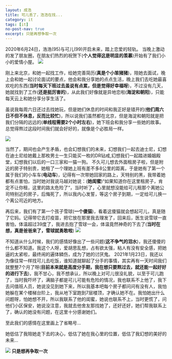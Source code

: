 ```yaml
---
layout: 成浩
title: 可儿丢了，浩浩在找...
category: it
tags: [it]
no-post-nav: true
excerpt: 只是再想争取一次
---
```


2020年6月24日，浩浩(95)与可儿(99)开启未来，踏上恋爱的轻轨。
当晚上激动的发了朋友圈，在朋友们热烈的祝贺下(**个人觉得这是明显的羡慕**)开始有了我们小小的爱情小屋。
![](../../../../assets/images/2020/it/aliyun/1.png) 

刚上来北京，和她一起找工作，给她完善简历(**真是个小笨猪猪**)，陪她去面试，晚上会和她一起讨论面试的要点，他会和我分享她的点点生活，晚上我们去吃她最喜欢吃的东西(**当时每天下班过去虽说有点累，但是觉得好幸福呀**)，不过没有几天，她就找到了工作(**还是挺厉害的**)，从此我们好像就是异地恋啦(**海淀和朝阳**)，只能每天云上和她分享分享生活了。

虽说我每周六日还过去找她玩，但是她们休息的时间和我正好是错开的(**他们周六日不但不休息，反而比较忙**)，所以说我们虽然都在北京，但是海淀和朝阳就是把我们分隔的远远的(**单线程需要2个小时左右**)，她下班会和我分享一些她的故事。总觉得熬过这段时间我们就会好好的，就像是个必胜局一样。

![](../../../../assets/images/2020/it/aliyun/2.jpg) 

当然了，期间也会产生矛盾，也会幻想我们的未来，幻想我们一起去迪士尼，幻想在迪士尼给她戴上那枚男士一生只能买一枚的DR钻戒,幻想我们一起踏进婚姻殿堂，幻想我们以后的一口三家和一猫一狗。
不久可儿想去外面租房子啦，但是附近的房子特别贵，她租了一个理她上班有差不多8公里的距离，于是她有了第一个属于我们的小车车(**电动车**)，记得有一次带她回家的路上，天特别的黑，我带着她都有点害怕，当时她对我说马越对她说：(**她闺蜜**)“如果知道你在这里租房子，肯定不让你租，这里的路太危险了“，当时听了，心里就想没能给可儿租那个离她公司特别近的房子，后悔死了，所以我内心发誓，等这个房子到期，一定给可儿换一个离公司近的地方。

再后来，我们有了第一个孩子雪球(**一个傻猫**)，看着这傻猫就会想起可儿，真是随了它妈。记得带它去打疫苗，把它放在那里我去理发了，回来后，医生说雪球一直害怕，体温超过39度了，我进去抱了雪球一会，体温竟然神奇的下去了(**当时在想，真是爸爸来了，雪球就勇敢啦**)
![](../../../../assets/images/2020/it/aliyun/4.jpg) 

不知道从什么时候，我们的感情好像出了一些问题(**这不争气的泪水**)，我还傻傻的什么都不知道。我这个人呀，爱胡思乱想，占有欲太强，粘人有没有安全感，把她逼的太紧啦，最终闹的遍体鳞伤，成为了她的讨厌鬼。
2021年1月23日，我还以为像往常一样找可儿去吃饭，谁知道就聊起了分手的事情，其实再有一天时间我们就整整7个月了呀(**目前本来就是高度分手期，我在想只要熬过去，就还能一起好好的进行下去**)，我不甘心，我不想承认，所以晚上对可儿很没礼貌，以至于可儿跑了，当时我吓坏了，满脑子都是可儿可能有危险的情况，我也联系不上他了，我下去问值班人员，她说没见到她下来，所以我基本吧每个房子都问问有没有人，我怕她躲在某个楼梯台阶上，我从地下室跑到7层楼顶，才确认她不在。我怕她出什么问题呀，怕她想不开，所以我联系了他的闺蜜，她说也联系不上，当时更慌了，问他们小区保安，她说没注意，我就去他舍友那找她了，还好还好，她们帮我联系上了，确认的她没有问题，在这里十分感谢她们。

至此我们的感情在这里画上了省略号...

她低估了我陪她走下去的决心，低估了她在我心里的位置，低估了我幻想的美好的未来...

![](../../../../assets/images/2020/it/aliyun/5.jpg) 
**只是想再争取一次**


